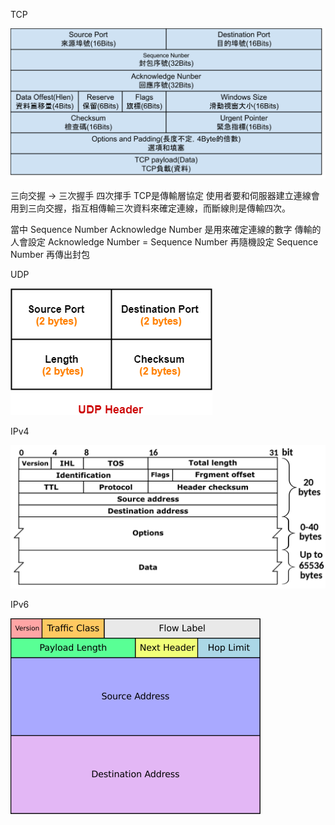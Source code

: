 TCP

![](TCP.png)

三向交握 -> 三次握手 四次揮手 TCP是傳輸層協定 使用者要和伺服器建立連線會用到三向交握，指互相傳輸三次資料來確定連線，而斷線則是傳輸四次。

當中
Sequence Number
Acknowledge Number
是用來確定連線的數字 傳輸的人會設定 Acknowledge Number = Sequence Number 再隨機設定 Sequence Number 再傳出封包

UDP 

![](UDP.png)

IPv4

![](IPv4.png)

IPv6

![](IPv6.png)
